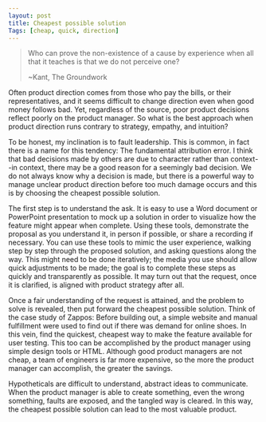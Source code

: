 ```yaml
---
layout: post
title: Cheapest possible solution
Tags: [cheap, quick, direction]
---
```


>Who can prove the non-existence of a cause by experience when all that it teaches is that we do not perceive one?
>
>~Kant, The Groundwork
>
Often product direction comes from those who pay the bills, or their representatives, and it seems difficult to change direction even when good money follows bad.  Yet, regardless of the source, poor product decisions reflect poorly on the product manager.  So what is the best approach when product direction runs contrary to strategy, empathy, and intuition?

To be honest, my inclination is to fault leadership.  This is common, in fact there is a name for this tendency:  The fundamental attribution error.  I think that bad decisions made by others are due to character rather than context--in context, there may be a good reason for a seemingly bad decision.  We do not always know why a decision is made, but there is a powerful way to manage unclear product direction before too much damage occurs and this is by choosing the cheapest possible solution.

The first step is to understand the ask.  It is easy to use a Word document or PowerPoint presentation to mock up a solution in order to visualize how the feature might appear when complete. Using these tools, demonstrate the proposal as you understand it, in person if possible, or share a recording if necessary.  You can use these tools to mimic the user experience, walking step by step through the proposed solution, and asking questions along the way.  This might need to be done iteratively; the media you use should allow quick adjustments to be made; the goal is to complete these steps as quickly and transparently as possible.  It may turn out that the request, once it is clarified, is aligned with product strategy after all.

Once a fair understanding of the request is attained, and the problem to solve is revealed, then put forward the cheapest possible solution.  Think of the case study of Zappos:  Before building out, a simple website and manual fulfillment were used to find out if there was demand for online shoes.  In this vein, find the quickest, cheapest way to make the feature available for user testing.  This too can be accomplished by the product manager using simple design tools or HTML.  Although good product managers are not cheap, a team of engineers is far more expensive, so the more the product manager can accomplish, the greater the savings.

Hypotheticals are difficult to understand, abstract ideas to communicate.  When the product manager is able to create something, even the wrong something, faults are exposed, and the tangled way is cleared.  In this way, the cheapest possible solution can lead to the most valuable product.
